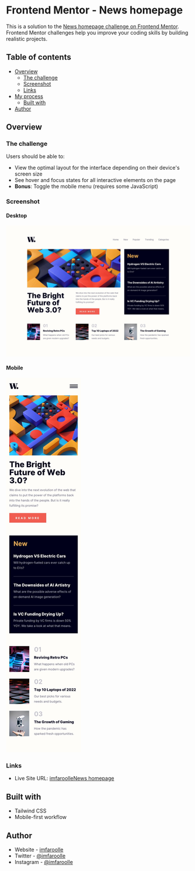 # Frontend Mentor - News homepage

This is a solution to the [News homepage challenge on Frontend Mentor](https://www.frontendmentor.io/challenges/news-homepage-H6SWTa1MFl). Frontend Mentor challenges help you improve your coding skills by building realistic projects. 

## Table of contents

- [Overview](#overview)
  - [The challenge](#the-challenge)
  - [Screenshot](#screenshot)
  - [Links](#links)
- [My process](#my-process)
  - [Built with](#built-with)
- [Author](#author)

## Overview

### The challenge

Users should be able to:

- View the optimal layout for the interface depending on their device's screen size
- See hover and focus states for all interactive elements on the page
- **Bonus**: Toggle the mobile menu (requires some JavaScript)

### Screenshot

#### Desktop
![](./screenshots/desktop.jpg)

#### Mobile
![](./screenshots/mobile.jpg)

### Links

- Live Site URL: [imfaroolleNews homepage](https://imfaroolle-expenses-chart-component.netlify.app/)

## Built with

- Tailwind CSS
- Mobile-first workflow

## Author

- Website - [imfaroolle](https://www.imfaroolle.com/)
- Twitter - [@imfaroolle](https://twitter.com/imfaroolle)
- Instagram - [@imfaroolle](https://www.instagram.com/imfaroolle/)